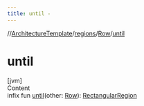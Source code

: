 ```yaml
---
title: until -
---
```

//[ArchitectureTemplate](../../index.md)/[regions](../index.md)/[Row](index.md)/[until](until.md)



# until  
[jvm]  
Content  
infix fun [until](until.md)(other: [Row](index.md)): [RectangularRegion](../-rectangular-region/index.md)  



